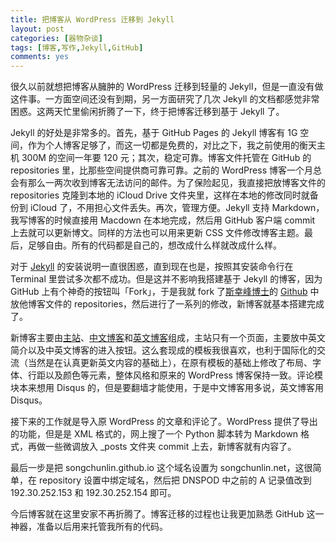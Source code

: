 ```yaml
---
title: 把博客从 WordPress 迁移到 Jekyll
layout: post
categories: [器物杂谈]
tags: [博客,写作,Jekyll,GitHub]
comments: yes
---
```


很久以前就想把博客从臃肿的 WordPress 迁移到轻量的 Jekyll，但是一直没有做这件事。一方面空间还没有到期，另一方面研究了几次 Jekyll 的文档都感觉非常困惑。这两天忙里偷闲折腾了一下，终于把博客迁移到基于 Jekyll 了。

Jekyll 的好处是非常多的。首先，基于 GitHub Pages 的 Jekyll 博客有 1G 空间，作为个人博客足够了，而这一切都是免费的，对比之下，我之前使用的衡天主机 300M 的空间一年要 120 元；其次，稳定可靠。博客文件托管在 GitHub 的 repositories 里，比那些空间提供商可靠可靠。之前的 WordPress 博客一个月总会有那么一两次收到博客无法访问的邮件。为了保险起见，我直接把放博客文件的 repositories 克隆到本地的 iCloud Drive 文件夹里，这样在本地的修改同时就备份到 iCloud 了，不用担心文件丢失。再次，管理方便。Jekyll 支持 Markdown，我写博客的时候直接用 Macdown 在本地完成，然后用 GitHub 客户端 commit 上去就可以更新博文。同样的方法也可以用来更新 CSS 文件修改博客主题。最后，足够自由。所有的代码都是自己的，想改成什么样就改成什么样。

对于 [Jekyll](http://jekyllrb.com/) 的安装说明一直很困惑，直到现在也是，按照其安装命令行在 Terminal 里尝试多次都不成功。但是这并不影响我搭建基于 Jekyll 的博客，因为 GitHub 上有个神奇的按钮叫「Fork」，于是我就 fork 了[斯幸峰博士](http://sixf.org/)的 [Github](https://github.com/sixf) 中放他博客文件的 repositories，然后进行了一系列的修改，新博客就基本搭建完成了。

新博客主要由[主站](http://songchunlin.net/)、[中文博客](http://songchunlin.net/cn/)和[英文博客](http://songchunlin.net/en/)组成，主站只有一个页面，主要放中英文简介以及中英文博客的进入按钮。这么套现成的模板我很喜欢，也利于国际化的交流（当然是在认真更新英文内容的基础上），在原有模板的基础上修改了布局、字体、行距以及颜色等元素，整体风格和原来的 WordPress 博客保持一致。评论模块本来想用 Disqus 的，但是要翻墙才能使用，于是中文博客用多说，英文博客用 Disqus。

接下来的工作就是导入原 WordPress 的文章和评论了。WordPress 提供了导出的功能，但是是 XML 格式的，网上搜了一个 Python 脚本转为 Markdown 格式，再做一些微调放入 _posts 文件夹 commit 上去，新博客就有内容了。

最后一步是把 songchunlin.github.io 这个域名设置为 songchunlin.net，这很简单，在 repository 设置中绑定域名，然后把 DNSPOD 中之前的 A 记录值改到 192.30.252.153 和 192.30.252.154 即可。

今后博客就在这里安家不再折腾了。博客迁移的过程也让我更加熟悉 GitHub 这一神器，准备以后用来托管我所有的代码。
